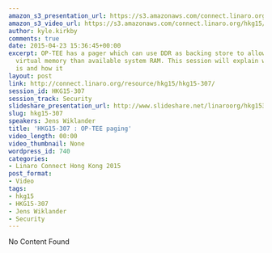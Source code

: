 ```yaml
---
amazon_s3_presentation_url: https://s3.amazonaws.com/connect.linaro.org/hkg15/Videos/02-11-Wednesday/HKG15-307.pdf
amazon_s3_video_url: https://s3.amazonaws.com/connect.linaro.org/hkg15/Videos/02-11-Wednesday/HKG15-307+OP-TEE+paging.mp4
author: kyle.kirkby
comments: true
date: 2015-04-23 15:36:45+00:00
excerpt: OP-TEE has a pager which can use DDR as backing store to allow usage of more
  virtual memory than available system RAM. This session will explain what the pager
  is and how it
layout: post
link: http://connect.linaro.org/resource/hkg15/hkg15-307/
session_id: HKG15-307
session_track: Security
slideshare_presentation_url: http://www.slideshare.net/linaroorg/hkg15307-optee-paging
slug: hkg15-307
speakers: Jens Wiklander
title: 'HKG15-307 : OP-TEE paging'
video_length: 00:00
video_thumbnail: None
wordpress_id: 740
categories:
- Linaro Connect Hong Kong 2015
post_format:
- Video
tags:
- hkg15
- HKG15-307
- Jens Wiklander
- Security
---
```


No Content Found
